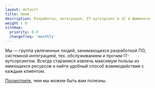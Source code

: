 ```yaml
---
layout: default
title: Home
description: Разработка, интеграция, IT-аутсорсинг и 1С в Шымкенте
weight : 0
sitemap:
  priority: 0.9
  changefreq: 'monthly'
---
```


Мы &mdash; группа увлеченных людей, занимающихся разработкой ПО, системной интеграцией, тех. обслуживанием и прочим IT-аутсорсингом.
Всегда стараемся извлечь максимум пользы из имеющихся ресурсов и найти удобный способ взаимодействия с каждым клиентом.


[Посмотрите](/services/), чем мы можем быть вам полезны.
